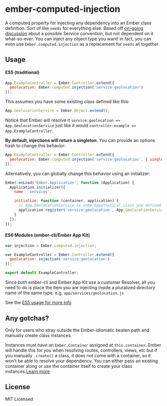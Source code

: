 ember-computed-injection
========================

A computed property for injecting any dependency into an Ember class definition. Sort of like `needs` for everything else. Based off [on-going discussion](http://discuss.emberjs.com/t/services-a-rumination-on-introducing-a-new-role-into-the-ember-programming-model/4947/46?u=jayphelps) about a possible Service convention, but not dependent on it what-so-ever. You can inject any object type you want! In fact, you can even use `Ember.computed.injection` as a replacement for `needs` all together.

## Usage

#### ES5 (traditional)
```javascript
App.ExampleController = Ember.Controller.extend({
  geolocation: Ember.computed.injection('service:geolocation')
});
```
This assumes you have some existing class defined like this:
```javascript
App.GeolocationService = Ember.Object.extend();
```
Notice that Ember will resolve it `service:geolocation => App.GeolocationService` just like it would `controller:example => App.ExampleController`. 

**By default, injections will return a singleton**. You can provide an options hash to change this behavior:

```javascript
App.ExampleController = Ember.Controller.extend({
  geolocation: Ember.computed.injection('service:geolocation', { singleton: false })
});

```
Alternatively, you can globally change this behavior using an initializer:

```javascript
Ember.onLoad('Ember.Application', function (Application) {
  Application.initializer({
    name: 'services',

    initialize: function (container, application) {
      // App.GeolocationService is some hypothetical class you defined prior 
      application.register('service:geolocation', App.GeolocationService, { singleton: false });
    }
  });
});
```
#### ES6 Modules (ember-cli/Ember App Kit)
```javascript
var injection = Ember.computed.injection;

var ExampleController = Ember.Controller.extend({
  geolocation: injection('service:geolocation')
});

export default ExampleController;
```
Since both ember-cli and Ember App Kit use a customer Resolver, all you need to do is place the item you are injecting inside a pluralized directory name of the same type. e.g. `app/services/geolocation.js`

See the [ES5 usage for more info](#es5-traditional)

## Any gotchas?

Only for users who stray outside the Ember-idiomatic beaten path and manually create class instances.

Instances must have an `Ember.Container` assigned at `this.container`. Ember will handle this for you when resolving routes, controllers, views, etc but if you manually `.create()` a class, it does not come with a container, so it won't be able to resolve your dependency. You can either pass an existing container along or use the container itself to create your class instances.[Learn more](https://github.com/emberjs/website/pull/1293)

## License
MIT Licensed
